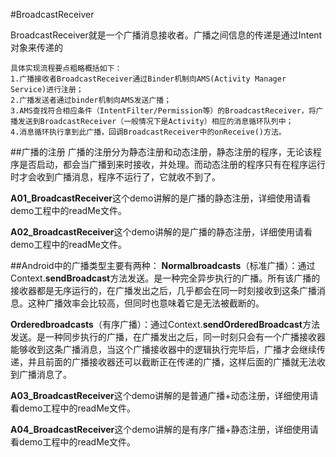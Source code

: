 #BroadcastReceiver

BroadcastReceiver就是一个广播消息接收者。广播之间信息的传递是通过Intent对象来传递的
   
    具体实现流程要点粗略概括如下：
    1.广播接收者BroadcastReceiver通过Binder机制向AMS(Activity Manager Service)进行注册；
    2.广播发送者通过binder机制向AMS发送广播；
    3.AMS查找符合相应条件（IntentFilter/Permission等）的BroadcastReceiver，将广播发送到BroadcastReceiver（一般情况下是Activity）相应的消息循环队列中；
    4.消息循环执行拿到此广播，回调BroadcastReceiver中的onReceive()方法。

##广播的注册
广播的注册分为静态注册和动态注册，静态注册的程序，无论该程序是否启动，都会当广播到来时接收，并处理。而动态注册的程序只有在程序运行时才会收到广播消息，程序不运行了，它就收不到了。

**A01_BroadcastReceiver**这个demo讲解的是广播的静态注册，详细使用请看demo工程中的readMe文件。

**A02_BroadcastReceiver**这个demo讲解的是广播的静态注册，详细使用请看demo工程中的readMe文件。

##Android中的广播类型主要有两种：
**Normalbroadcasts**（标准广播）：通过Context.**sendBroadcast**方法发送。是一种完全异步执行的广播。所有该广播的接收器都是无序运行的，在广播发出之后，几乎都会在同一时刻接收到这条广播消息。这种广播效率会比较高，但同时也意味着它是无法被截断的。

**Orderedbroadcasts**（有序广播）：通过Context.**sendOrderedBroadcast**方法发送。是一种同步执行的广播，在广播发出之后，同一时刻只会有一个广播接收器能够收到这条广播消息，当这个广播接收器中的逻辑执行完毕后，广播才会继续传递，并且前面的广播接收器还可以截断正在传递的广播，这样后面的广播就无法收到广播消息了。

**A03_BroadcastReceiver**这个demo讲解的是普通广播+动态注册，详细使用请看demo工程中的readMe文件。

**A04_BroadcastReceiver**这个demo讲解的是有序广播+静态注册，详细使用请看demo工程中的readMe文件。